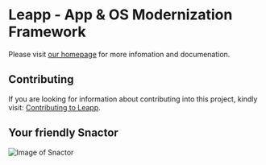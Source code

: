 # Leapp - App & OS Modernization Framework
Please visit [our homepage](https://oamg.github.io/leapp/)
for more infomation and documenation.

## Contributing
If you are looking for information about contributing into this project, kindly
visit: [Contributing to Leapp](CONTRIBUTING.rst).


## Your friendly Snactor
![Image of Snactor](docs/source/_static/images/snactor256.png)
